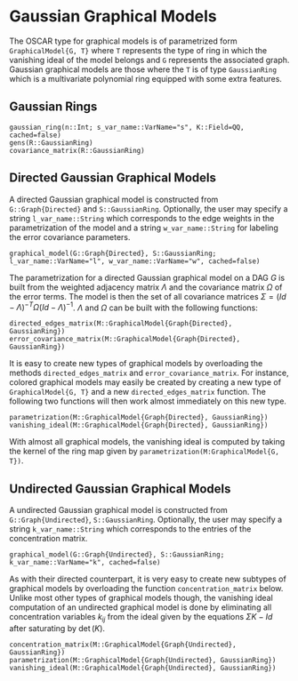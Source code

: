 # Gaussian Graphical Models

The OSCAR type for graphical models is of parametrized form `GraphicalModel{G, T}` where `T` represents the type of ring in which the vanishing ideal of the model belongs and `G` represents the associated graph. Gaussian graphical models are those where the `T` is of type `GaussianRing` which is a multivariate polynomial ring equipped with some extra features.

## Gaussian Rings

```@docs
gaussian_ring(n::Int; s_var_name::VarName="s", K::Field=QQ, cached=false)
gens(R::GaussianRing)
covariance_matrix(R::GaussianRing)
```

## Directed Gaussian Graphical Models

A directed Gaussian graphical model is constructed from `G::Graph{Directed}` and `S::GaussianRing`. Optionally, the user may specify a string `l_var_name::String` which corresponds to the edge weights in the parametrization of the model and a string `w_var_name::String` for labeling the error covariance parameters.
```@docs
graphical_model(G::Graph{Directed}, S::GaussianRing; l_var_name::VarName="l", w_var_name::VarName="w", cached=false)
```

The parametrization for a directed Gaussian graphical model on a DAG $G$ is built from the weighted adjacency matrix $\Lambda$ and the covariance matrix $\Omega$ of the error terms. The model is then the set of all covariance matrices $\Sigma = (Id - \Lambda)^{-T} \Omega (Id - \Lambda)^{-1}$. $\Lambda$ and $\Omega$ can be built with the following functions:
```@docs
directed_edges_matrix(M::GraphicalModel{Graph{Directed}, GaussianRing})
error_covariance_matrix(M::GraphicalModel{Graph{Directed}, GaussianRing})
```

It is easy to create new types of graphical models by overloading the methods `directed_edges_matrix` and `error_covariance_matrix`. For instance, colored graphical models may easily be created by creating a new type of `GraphicalModel{G, T}` and a new `directed_edges_matrix` function. The following two functions will then work almost immediately on this new type.
```@docs
parametrization(M::GraphicalModel{Graph{Directed}, GaussianRing})
vanishing_ideal(M::GraphicalModel{Graph{Directed}, GaussianRing})
```

With almost all graphical models, the vanishing ideal is computed by taking the kernel of the ring map given by `parametrization(M:GraphicalModel{G, T})`. 



## Undirected Gaussian Graphical Models


A undirected Gaussian graphical model is constructed from `G::Graph{Undirected}`, `S::GaussianRing`. Optionally, the user may specify a string `k_var_name::String` which corresponds to the entries of the concentration matrix.
```@docs
graphical_model(G::Graph{Undirected}, S::GaussianRing; k_var_name::VarName="k", cached=false)
```

As with their directed counterpart, it is very easy to create new subtypes of graphical models by overloading the function `concentration_matrix` below. Unlike most other types of graphical models though, the vanishing ideal computation of an undirected graphical model is done by eliminating all concentration variables $k_{ij}$ from the ideal given by the equations $\Sigma K - Id$ after saturating by $\det(K)$. 


```@docs
concentration_matrix(M::GraphicalModel{Graph{Undirected}, GaussianRing})
parametrization(M::GraphicalModel{Graph{Undirected}, GaussianRing})
vanishing_ideal(M::GraphicalModel{Graph{Undirected}, GaussianRing})
```
